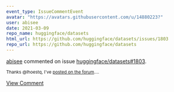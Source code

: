 ```yaml
---
event_type: IssueCommentEvent
avatar: "https://avatars.githubusercontent.com/u/14880223?"
user: abisee
date: 2021-03-09
repo_name: huggingface/datasets
html_url: https://github.com/huggingface/datasets/issues/1803
repo_url: https://github.com/huggingface/datasets
---
```


<a href='https://github.com/abisee' target='_blank'>abisee</a> commented on issue <a href='https://github.com/huggingface/datasets/issues/1803' target='_blank'>huggingface/datasets#1803</a>.

<small>Thanks @lhoestq, I've [posted on the forum](https://discuss.huggingface.co/t/fetching-rows-of-a-large-dataset-by-index/4271?u=abisee)....</small>

<a href='https://github.com/huggingface/datasets/issues/1803' target='_blank'>View Comment</a>